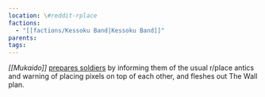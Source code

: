 ```yaml
---
location: \#reddit-rplace
factions:
  - "[[factions/Kessoku Band|Kessoku Band]]"
parents: 
tags: 
---
```

*[[Mukaido]]* [prepares soldiers](https://discord.com/channels/1093664259273130084/1131230952119615600/1131434542662692874) by informing them of the usual r/place antics and warning of placing pixels on top of each other, and fleshes out The Wall plan.
